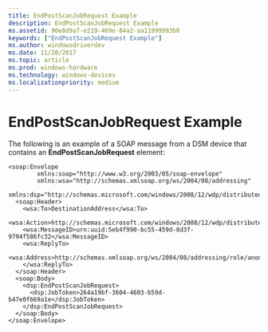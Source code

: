 ```yaml
---
title: EndPostScanJobRequest Example
description: EndPostScanJobRequest Example
ms.assetid: 90e8d9a7-e219-469e-84a2-aa11999993b0
keywords: ["EndPostScanJobRequest Example"]
ms.author: windowsdriverdev
ms.date: 11/28/2017
ms.topic: article
ms.prod: windows-hardware
ms.technology: windows-devices
ms.localizationpriority: medium
---
```


# EndPostScanJobRequest Example


The following is an example of a SOAP message from a DSM device that contains an **EndPostScanJobRequest** element:

```
<soap:Envelope
        xmlns:soap="http://www.w3.org/2003/05/soap-envelope"
        xmlns:wsa="http://schemas.xmlsoap.org/ws/2004/08/addressing"
        xmlns:dsp="http://schemas.microsoft.com/windows/2008/12/wdp/distributedscan/processing">
  <soap:Header>
    <wsa:To>DestinationAddress</wsa:To>
    <wsa:Action>http://schemas.microsoft.com/windows/2008/12/wdp/distributedscan/processing/EndPostScanJob</wsa:Action>
    <wsa:MessageID>urn:uuid:5eb4f990-bc55-459d-8d3f-9794f586fc32</wsa:MessageID>
    <wsa:ReplyTo>
      <wsa:Address>http://schemas.xmlsoap.org/ws/2004/08/addressing/role/anonymous</wsa:Address>
    </wsa:ReplyTo>
  </soap:Header>
  <soap:Body>
    <dsp:EndPostScanJobRequest>
      <dsp:JobToken>264a19bf-3604-4603-b59d-b47e0f669a1e</dsp:JobToken>
    </dsp:EndPostScanJobRequest>
  </soap:Body>
</soap:Envelope>
```

 

 





